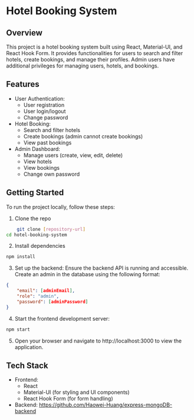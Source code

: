 # Hotel Booking System

## Overview

This project is a hotel booking system built using React, Material-UI, and React Hook Form. It provides functionalities for users to search and filter hotels, create bookings, and manage their profiles. Admin users have additional privileges for managing users, hotels, and bookings.

## Features

- User Authentication:
    - User registration
    - User login/logout
    - Change password
- Hotel Booking:
    - Search and filter hotels
    - Create bookings (admin cannot create bookings)
    - View past bookings
- Admin Dashboard:
    - Manage users (create, view, edit, delete)
    - View hotels
    - View bookings
    - Change own password

## Getting Started
To run the project locally, follow these steps:
1. Clone the repo
``` bash
    git clone [repository-url]
cd hotel-booking-system
```
2. Install dependencies
``` bash
npm install
```
3. Set up the backend:
Ensure the backend API is running and accessible.
Create an admin in the database using the following format:
``` json
{
    "email": [adminEmail],
    "role": "admin",
    "password": [adminPassword]
}
```
4. Start the frontend development server:
``` bash
npm start
```
5. Open your browser and navigate to http://localhost:3000 to view the application.

## Tech Stack
- Frontend:
    - React
    - Material-UI (for styling and UI components)
    - React Hook Form (for form handling)
- Backend:
    https://github.com/Haowei-Huang/express-mongoDB-backend

